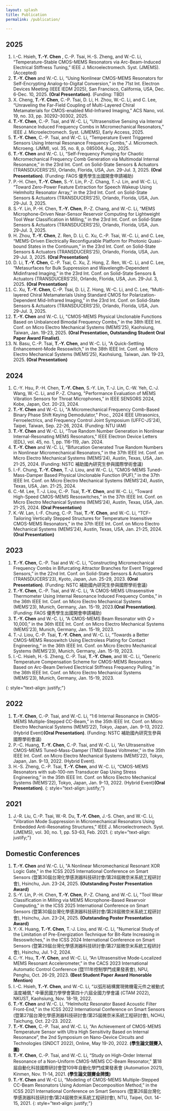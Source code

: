 ```yaml
---
layout: splash
title: Publication
permalink: /publication/

---
```

## 2025
1. I.-C. Hsieh, **T.-Y. Chen** , C.-P. Tsai, H.-S. Zheng, and W.-C. Li, “Temperature-Stable CMOS-MEMS Resonators via Arc-Beam-Induced Electrical Stiffness Tuning,” IEEE J. Microelectromech. Syst. (JMEMS). (Accepted)
2. **T.-Y. Chen** and W.-C. Li, “Using Nonlinear CMOS-MEMS Resonators for Self-Encrypting Analog-to-Digital Conversion,” in the 71st Int. Electron Devices Meeting (IEEE IEDM 2025), San Francisco, California, USA, Dec. 6-Dec. 10, 2025. **(Oral Presentation)**. (Funding: TBD)
3. X. Cheng, **T.-Y. Chen**, C.-P. Tsai, D. Li, H. Zhou, W.-C. Li, and C. Lee, “Unraveling the Far-Field Coupling of Multi-Layered Chiral Metamaterials for CMOS-enabled Mid-Infrared Imaging,” ACS Nano, vol. 19, no. 33, pp. 30292–30302, 2025.
4. **T.-Y. Chen**, C.-P. Tsai, and W.-C. Li, “Ultrasensitive Sensing via Internal Resonance Induced Frequency Combs in Micromechanical Resonators,” IEEE J. Microelectromech. Syst. (JMEMS), Early Access, 2025.
5. **T.-Y. Chen**, C.-P. Tsai, and W.-C. Li, “Temperature Event Triggered Sensors Using Internal Resonance Frequency Combs,” J. Micromech. Microeng. (JMM), vol. 35, no. 8, p. 085004, Aug., 2025.
6. **T.-Y. Chen** and W.-C. Li, “Self-Frequency Pumping for Chaotic Micromechanical Frequency Comb Generation via Multimodal Internal Resonance,” in the 23rd Int. Conf. on Solid-State Sensors & Actuators (TRANSDUCERS’25), Orlando, Florida, USA, Jun. 29-Jul. 3, 2025. **(Oral Presentation)**. (Funding: FAOS 優秀學生出國開會申請補助)
7. P.-H. Chen, **T.-Y. Chen**, S.-Y. Lin, P.-Z. Chang, T.-J. Lin, and W.-C. Li, “Toward Zero-Power Feature Extraction for Speech Wakeup Using Helmholtz Resonator Array,” in the 23rd Int. Conf. on Solid-State Sensors & Actuators (TRANSDUCERS’25), Orlando, Florida, USA, Jun. 29-Jul. 3, 2025.
8. S.-Y. Lin, P.-H. Chen, **T.-Y. Chen**,  P.-Z. Chang, and W.-C. Li, “MEMS Microphone-Driven Near-Sensor Reservoir Computing for Lightweight Tool Wear Classification in Milling,” in the 23rd Int. Conf. on Solid-State Sensors & Actuators (TRANSDUCERS’25), Orlando, Florida, USA, Jun. 29-Jul. 3, 2025.
9. H. Zhou, **T.-Y. Chen**, Z. Ren, D. Li, C. Xu, C.-P. Tsai, W.-C. Li, and C. Lee, “MEMS-Driven Electrically Reconfigurable Platform for Photonic Quasi-bound States in the Continuum,” in the 23rd Int. Conf. on Solid-State Sensors & Actuators (TRANSDUCERS’25), Orlando, Florida, USA, Jun. 29-Jul. 3, 2025. **(Oral Presentation)**
10. D. Li, **T.-Y. Chen**, C.-P. Tsai, C. Xu, Z. Hong, Z. Ren, W.-C. Li, and C. Lee, “Metasurfaces for Bulk Suppression and Wavelength-Dependent Midinfrared Imaging,” in the 23rd Int. Conf. on Solid-State Sensors & Actuators (TRANSDUCERS’25), Orlando, Florida, USA, Jun. 29-Jul. 3, 2025. **(Oral Presentation)**
11. C. Xu, **T.-Y. Chen**, C.-P. Tsai, D. Li, Z. Hong, W.-C. Li, and C. Lee, “Multi-layered Chiral Metamaterials Using Standard CMOS for Polarization-Dependent Mid-Infrared Imaging,” in the 23rd Int. Conf. on Solid-State Sensors & Actuators (TRANSDUCERS’25), Orlando, Florida, USA, Jun. 29-Jul. 3, 2025.
12. **T.-Y. Chen** and W.-C. Li, "CMOS-MEMS Physical Unclonable Functions Based on Unbalanced Bimodal Frequency Combs,” in the 38th IEEE Int. Conf. on Micro Electro Mechanical Systems (MEMS’25), Kaohsiung, Taiwan, Jan. 19-23, 2025. **(Oral Presentation, Outstanding Student Oral Paper Award Finalist)**.
13. N. Basu, C.-P. Tsai, **T.-Y. Chen**, and W.-C. Li, "A Quick-Settling Enhancement-Mode Resoswitch," in the 38th IEEE Int. Conf. on Micro Electro Mechanical Systems (MEMS’25), Kaohsiung, Taiwan, Jan. 19-23, 2025. **(Oral Presentation)**

## 2024
1. C.-Y. Hsu, P.-H. Chen, **T.-Y. Chen**, S.-Y. Lin, T.-J. Lin, C.-W. Yeh, C.-J. Wang, W.-C. Li, and P.-Z. Chang, "Performance Evaluation of MEMS Vibration Sensors for Throat Microphones,” in IEEE SENSORS 2024, Kobe, Japan, Oct. 20-23, 2024.
2. **T.-Y. Chen** and W.-C. Li, "A Micromechanical Frequency Comb-Based Binary Phase Shift Keying Demodulator," Proc., 2024 IEEE Ultrasonics, Ferroelectrics, and Frequency Control Joint Symposium (UFFC-JS'24), Taipei, Taiwan, Sep. 22-26, 2024. (Funding: NTU IAM)
3. **T.-Y. Chen** and W.-C. Li, “True Random Number Generation in Nonlinear Internal-Resonating MEMS Resonators," IEEE Electron Device Letters (EDL), vol. 45, no. 1, pp. 116-119, Jan. 2024.
4. **T.-Y. Chen** and W.-C. Li, “Bifurcation Generated True Random Numbers in Nonlinear Micromechanical Resonators,” in the 37th IEEE Int. Conf. on Micro Electro Mechanical Systems (MEMS’24), Austin, Texas, USA, Jan. 21-25, 2024. (Funding: NSTC 補助國內研究生參與國際學術會議)
5. I.-F. Chung, **T.-Y. Chen**, T.-J. Liou, and W.-C. Li, “CMOS-MEMS Tuned-Mass-Damper Based Physical Unclonable Function (PUF),” in the 37th IEEE Int. Conf. on Micro Electro Mechanical Systems (MEMS’24), Austin, Texas, USA, Jan. 21-25, 2024.
6. C.-M. Lee, T.-J. Liou, C.-P. Tsai, **T.-Y. Chen**, and W.-C. Li, “Toward High-Speed CMOS-MEMS Resoswitches,” in the 37th IEEE Int. Conf. on Micro Electro Mechanical Systems (MEMS’24), Austin, Texas, USA, Jan. 21-25, 2024. **(Oral Presentation)**
7. K.-W. Lan, I.-F. Chung, C.-P. Tsai, **T.-Y. Chen**, and W.-C. Li, “TCF-Tailoring Vertically Stepped Structures for Temperature Insensitive CMOS-MEMS Resonators,” in the 37th IEEE Int. Conf. on Micro Electro Mechanical Systems (MEMS’24), Austin, Texas, USA, Jan. 21-25, 2024. **(Oral Presentation)**

## 2023
1. **T.-Y. Chen**, C.-P. Tsai and W.-C. Li, “Constructing Micromechanical Frequency Combs in Bifurcating Attractor Branches for Event Triggered Sensors,” in the 22nd Int. Conf. on Solid-State Sensors & Actuators (TRANSDUCERS’23), Kyoto, Japan, Jun. 25-29, 2023. **(Oral Presentation)**. (Funding: NSTC 補助國內研究生參與國際學術會議)
2. **T.-Y. Chen**, C.-P. Tsai, and W.-C. Li, “A CMOS-MEMS Ultrasensitive Thermometer Using Internal Resonance Induced Frequency Combs,” in the 36th IEEE Int. Conf. on Micro Electro Mechanical Systems (MEMS’23), Munich, Germany, Jan. 15-19, 2023.**(Oral Presentation)**. (Funding: FAOS 優秀學生出國開會申請補助)
3. **T.-Y. Chen** and W.-C. Li, “A CMOS-MEMS Beam Resonator with *Q* > 10,000,” in the 36th IEEE Int. Conf. on Micro Electro Mechanical Systems (MEMS’23), Munich, Germany, Jan. 15-19, 2023.
4. T.-J. Liou, C.-P. Tsai, **T.-Y. Chen**, and W.-C. Li, “Towards a Better CMOS-MEMS Resoswitch Using Electroless Plating for Contact Engineering,“ in the 36th IEEE Int. Conf. on Micro Electro Mechanical Systems (MEMS’23), Munich, Germany, Jan. 15-19, 2023.
5. I.-C. Hsieh, H.-S. Zheng, C.-P. Tsai, **T.-Y. Chen**, and W.-C. Li, “Generic Temperature Compensation Scheme for CMOS-MEMS Resonators Based on Arc-Beam Derived Electrical Stiffness Frequency Pulling,“ in the 36th IEEE Int. Conf. on Micro Electro Mechanical Systems (MEMS’23), Munich, Germany, Jan. 15-19, 2023.

{: style="text-align: justify;"}

## 2022
1. **T.-Y. Chen**, C.-P. Tsai, and W.-C. Li, “1:6 Internal Resonance in CMOS-MEMS Multiple-Stepped CC-Beam,” in the 35th IEEE Int. Conf. on Micro Electro Mechanical Systems (MEMS’22), Tokyo, Japan, Jan. 9-13, 2022. (Hybrid Event)**(Oral Presentation)**. (Funding: NSTC 補助國內研究生參與國際學術會議)
2. P.-C. Huang, **T.-Y. Chen**, C.-P. Tsai, and W.-C. Li, “An Ultrasensitive CMOS-MEMS Tuned-Mass-Damper (TMD) Based Voltmeter,” in the 35th IEEE Int. Conf. on Micro Electro Mechanical Systems (MEMS’22), Tokyo, Japan, Jan. 9-13, 2022. (Hybrid Event).
3. H.-S. Zheng, C.-P. Tsai, **T.-Y. Chen**, and W.-C. Li, “CMOS-MEMS Resonators with sub-100-nm Transducer Gap Using Stress Engineering,” in the 35th IEEE Int. Conf. on Micro Electro Mechanical Systems (MEMS’22), Tokyo, Japan, Jan. 9-13, 2022. (Hybrid Event)**(Oral Presentation)**.
{: style="text-align: justify;"}

## 2021
1. J.-R. Liu, C.-P. Tsai, W.-R. Du, **T.-Y. Chen**, J.-S. Chen, and W.-C. Li, “Vibration Mode Suppression in Micromechanical Resonators Using Embedded Anti-Resonating Structures,” IEEE J. Microelectromech. Syst. (JMEMS), vol. 30, no. 1, pp. 53-63, Feb. 2021.
{: style="text-align: justify;"}

## Domestic Conferences
1. **T.-Y. Chen** and W.-C. Li, "A Nonlinear Micromechanical Resonant XOR Logic Gate," in the ICSS 2025 International Conference on Smart Sensors (暨第30屆台灣化學感測器科技研討會/第28屆微奈米系統工程研討會), Hsinchu, Jun. 23-24, 2025. **(Outstanding Poster Presentation Award)**
2. S.-Y. Lin, P.-H. Chen, **T.-Y. Chen**, P.-Z. Chang, and W.-C. Li, "Tool Wear Classification in Milling via MEMS Microphone-Based Reservoir Computing," in the ICSS 2025 International Conference on Smart Sensors (暨第30屆台灣化學感測器科技研討會/第28屆微奈米系統工程研討會), Hsinchu, Jun. 23-24, 2025. **(Outstanding Poster Presentation Award)**
3. Y.-X. Huang, **T.-Y. Chen**, T.-J. Liou, and W.-C. Li, "Numerical Study of the Limitation of Pre-Energization Technique for Bit-Rate Increasing in Resoswitches," in the ICSS 2024 International Conference on Smart Sensors (暨第29屆台灣化學感測器科技研討會/第27屆微奈米系統工程研討會), Hsinchu, Jul. 1-2, 2024.
4. C.-Y. Hsu, **T.-Y. Chen**, and W.-C. Li, “An Ultrasensitive Mode-Localized MEMS Resonant Accelerometer,” in the CACS 2023 International Automatic Control Conference (暨111年控制學門成果發表會), NPU, Penghu, Oct. 26-29, 2023. **(Best Student Paper Award Honorable Mention)**
5. I.-C. Hsieh, **T.-Y. Chen**, and W.-C. Li, “以弧形結構實現微機電元件之被動式溫度補償,” 中華民國力學學會第四十六屆全國力學會議 (CTAM 2022), NKUST, Kaohsiung, Nov. 18-19, 2022.
6. **T.-Y. Chen** and W.-C. Li, “Helmholtz Resonator Based Acoustic Filter Front-End,” in the ICSS 2022 International Conference on Smart Sensors (暨第27屆台灣化學感測器科技研討會/第25屆微奈米系統工程研討會), NCHU, Taichung, Oct. 22-23. 2022.
7. **T.-Y. Chen**, C.-P. Tsai, and W.-C. Li, “An Achievement of CMOS-MEMS Temperature Sensor with Ultra High Sensitivity Based on Internal Resonance”, the 2nd Symposium on Nano-Device Circuits and Technologies (SNDCT 2022), Online, May 19-20, 2022. **(學生論文競賽入圍)**
8. **T.-Y. Chen**, C.-P. Tsai, and W.-C. Li, “Study on High-Order Internal Resonance of a Non-Uniform CMOS-MEMS CC-Beam Resonator,” 第18屆自動化科技國際研討會暨109年自動化學門成果發表會 (Automation 2021), Kinmen, Nov. 11-14, 2021. **(學生論文競賽金牌獎)**
9. **T.-Y. Chen** and W.-C Li, “Modeling of CMOS-MEMS Multiple-Stepped CC-Beam Resonators Using Adomian Decomposition Method,” in the ICSS 2021 International Conference on Smart Sensors (暨第26屆台灣化學感測器科技研討會/第24屆微奈米系統工程研討會), NTU, Taipei, Oct. 14-15, 2021.
{: style="text-align: justify;"}